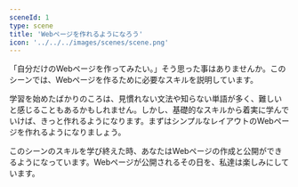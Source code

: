 ```yaml
---
sceneId: 1
type: scene
title: 'Webページを作れるようになろう'
icon: '../../../images/scenes/scene.png'
---
```


「自分だけのWebページを作ってみたい。」そう思った事はありませんか。このシーンでは、Webページを作るために必要なスキルを説明しています。

学習を始めたばかりのころは、見慣れない文法や知らない単語が多く、難しいと感じることもあるかもしれません。しかし、基礎的なスキルから着実に学んでいけば、きっと作れるようになります。まずはシンプルなレイアウトのWebページを作れるようになりましょう。

このシーンのスキルを学び終えた時、あなたはWebページの作成と公開ができるようになっています。Webページが公開されるその日を、私達は楽しみにしています。
